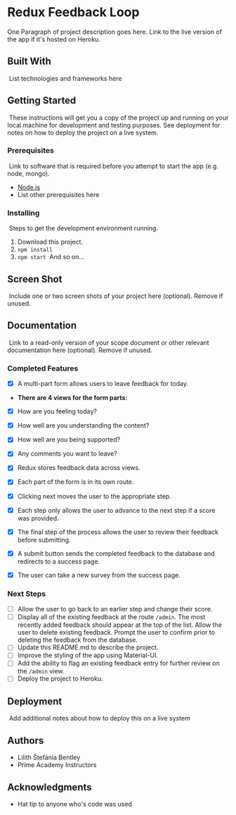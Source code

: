 # Redux Feedback Loop

One Paragraph of project description goes here. Link to the live version of the app if it's hosted on Heroku.
​
## Built With
​
List technologies and frameworks here
​
## Getting Started
​
These instructions will get you a copy of the project up and running on your local machine for development and testing purposes. See deployment for notes on how to deploy the project on a live system.
​
### Prerequisites
​
Link to software that is required before you attempt to start the app (e.g. node, mongo).
​
- [Node.js](https://nodejs.org/en/)
- List other prerequisites here
​
### Installing
​
Steps to get the development environment running.
​
1. Download this project.
2. `npm install`
3. `npm start`
​
And so on...
​
## Screen Shot
​
Include one or two screen shots of your project here (optional). Remove if unused.
​
## Documentation
​
Link to a read-only version of your scope document or other relevant documentation here (optional). Remove if unused.
​
### Completed Features
- [X] A multi-part form allows users to leave feedback for today.
- **There are 4 views for the form parts:**
- [X] How are you feeling today?
- [X] How well are you understanding the content?
- [X] How well are you being supported?
- [X] Any comments you want to leave?

- [X] Redux stores feedback data across views.
- [X] Each part of the form is in its own route.
- [X] Clicking next moves the user to the appropriate step​.
- [X] Each step only allows the user to advance to the next step if a score was provided.
- [X] The final step of the process allows the user to review their feedback before submitting.
- [X] A submit button sends the completed feedback to the database and redirects to a success page.
- [X] The user can take a new survey from the success page.

### Next Steps
- [ ] Allow the user to go back to an earlier step and change their score.
- [ ] Display all of the existing feedback at the route `/admin`. The most recently added feedback should appear at the top of the list. Allow the user to delete existing feedback. Prompt the user to confirm prior to deleting the feedback from the database.
- [ ] Update this README.md to describe the project.
- [ ] Improve the styling of the app using Material-UI.
- [ ] Add the ability to flag an existing feedback entry for further review on the `/admin` view.
- [ ] Deploy the project to Heroku. 
​
## Deployment
​
Add additional notes about how to deploy this on a live system
​
## Authors
- Lilith Štefánia Bentley
- Prime Academy Instructors
​
## Acknowledgments​
- Hat tip to anyone who's code was used

